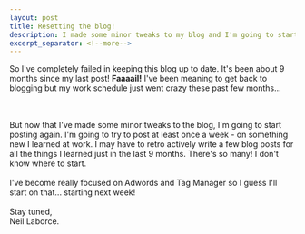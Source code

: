 ```yaml
---
layout: post
title: Resetting the blog!
description: I made some minor tweaks to my blog and I'm going to start posting again!
excerpt_separator: <!--more-->
---
```


  So I've completely failed in keeping this blog up to date. It's been about 9 months since my last post! <strong>Faaaail!</strong> I've been meaning to get back to blogging but my work schedule just went crazy these past few months...
  <!--more-->
  <br/>
  <br/>But now that I've made some minor tweaks to the blog, I'm going to start posting again. I'm going to try to post at least once a week - on something new I learned at work. I may have to retro actively write a few blog posts for all the things I learned just in the last 9 months. There's so many! I don't know where to start.
  <br>
  <br>I've become really focused on Adwords and Tag Manager so I guess I'll start on that... starting next week!
  <br>  
  <br>Stay tuned,
  <br>Neil Laborce.
  <br>
  <br>
